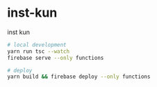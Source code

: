 # inst-kun
inst kun

```bash
# local development
yarn run tsc --watch
firebase serve --only functions

# deploy
yarn build && firebase deploy --only functions
```